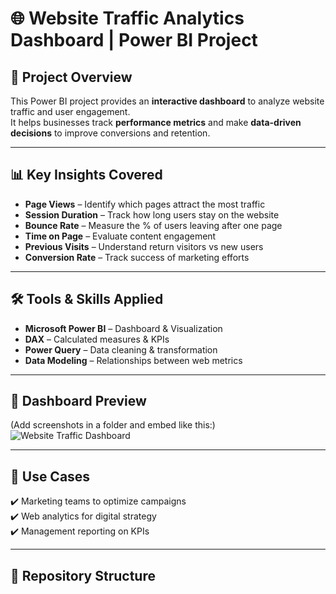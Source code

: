 # 🌐 Website Traffic Analytics Dashboard | Power BI Project  

## 📌 Project Overview  
This Power BI project provides an **interactive dashboard** to analyze website traffic and user engagement.  
It helps businesses track **performance metrics** and make **data-driven decisions** to improve conversions and retention.  

---

## 📊 Key Insights Covered  
- **Page Views** – Identify which pages attract the most traffic  
- **Session Duration** – Track how long users stay on the website  
- **Bounce Rate** – Measure the % of users leaving after one page  
- **Time on Page** – Evaluate content engagement  
- **Previous Visits** – Understand return visitors vs new users  
- **Conversion Rate** – Track success of marketing efforts  

---

## 🛠️ Tools & Skills Applied  
- **Microsoft Power BI** – Dashboard & Visualization  
- **DAX** – Calculated measures & KPIs  
- **Power Query** – Data cleaning & transformation  
- **Data Modeling** – Relationships between web metrics  

---

## 📸 Dashboard Preview  
(Add screenshots in a folder and embed like this:)  
![Website Traffic Dashboard](./Dashboard_Screenshots/dashboard.png)  

---

## 🎯 Use Cases  
✔️ Marketing teams to optimize campaigns  
✔️ Web analytics for digital strategy  
✔️ Management reporting on KPIs  

---

## 📂 Repository Structure  
